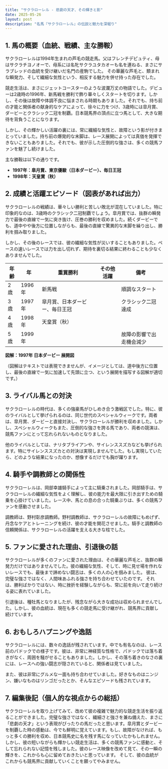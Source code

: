 ```yaml
---
title: "サクラローレル - 悲劇の天才、その輝きと影"
date: 2025-05-26
layout: post
description: "名馬『サクラローレル』の伝説と魅力を深堀り"
---
```


## 1. 馬の概要（血統、戦績、主な勝鞍）

サクラローレルは1994年生まれの芦毛の競走馬。父はフレンチデピュティ、母はサクラチヨノオーで、母系には名牝サクラユタカオーも名を連ねる、まさにサラブレッドの血統を受け継いだ名門の産駒でした。  その華麗な芦毛と、類まれな瞬発力、そして繊細な気性という、相反する魅力を併せ持った存在でした。

競走生活は、まさにジェットコースターのような波瀾万丈の物語でした。デビューは2歳時の1996年、新馬戦を勝利で飾り華々しくスタートを切ります。しかし、その後は故障や体調不良に悩まされる時期もありました。それでも、持ち前の才能と関係者の献身的なケアによって、徐々に力をつけ、3歳時には皐月賞、ダービーとクラシック二冠を制覇。日本競馬界の頂点に立つ馬として、大きな期待を背負うことになります。

しかし、その輝かしい活躍の裏には、常に繊細な気性と、故障という影が付きまとっていました。持ち前の爆発的な末脚は、レース展開によっては真価を発揮できないこともありました。それでも、彼が示した圧倒的な強さは、多くの競馬ファンを魅了し続けました。

主な勝鞍は以下の通りです。

* **1997年：皐月賞、東京優駿（日本ダービー）、毎日王冠**
* **1998年：天皇賞（秋）**


## 2. 成績と活躍エピソード（図表があれば出力）

サクラローレルの戦績は、華々しい勝利と苦しい敗北が混在していました。特に印象的なのは、3歳時のクラシック二冠制覇でしょう。皐月賞では、抜群の瞬発力で最後の直線で一気に突き抜け、圧巻の勝利を収めました。続くダービーでも、道中やや後方に位置しながらも、最後の直線で驚異的な末脚を繰り出し、勝利を掴み取りました。

しかし、その後のレースでは、彼の繊細な気性が災いすることもありました。ペースの速いレースでは力を出し切れず、期待を裏切る結果に終わることも少なくありませんでした。

| 年齢 | 年 | 重賞勝利 | その他活躍 | 備考 |
|---|---|---|---|---|
| 2歳 | 1996年 | 新馬戦 |  |  順調なスタート |
| 3歳 | 1997年 | 皐月賞、日本ダービー、毎日王冠 |  | クラシック二冠達成 |
| 4歳 | 1998年 | 天皇賞（秋） |  |  |
| 5歳 | 1999年 |  |  |  故障の影響で出走機会減少 |


**図解：1997年 日本ダービー 展開図**

（図解はテキストでは表現できませんが、イメージとしては、道中後方に位置し、最後の直線で一気に加速して先頭に立つ、という展開を描写する図解が適切です。）


## 3. ライバル馬との対決

サクラローレルの時代は、多くの強豪馬がひしめき合う激戦区でした。特に、彼のライバルとして挙げられるのは、同じ世代のスペシャルウィークです。両者は、皐月賞、ダービーと直接対決し、サクラローレルが勝利を収めました。しかし、スペシャルウィークもまた、圧倒的な強さを誇る馬であり、両者の競演は、競馬ファンにとって忘れられないものとなりました。

他のライバルとしては、ナリタブライアンや、サイレンススズカなども挙げられます。特にサイレンススズカとの対決は実現しませんでした。もし実現していたら、どのような結果になったのか、想像するだけでも胸が躍ります。


## 4. 騎手や調教師との関係性

サクラローレルは、岡部幸雄騎手によって主に騎乗されました。岡部騎手は、サクラローレルの繊細な気性をよく理解し、彼の能力を最大限に引き出すための騎乗を心掛けていました。レース中、馬との息の合った騎乗ぶりは、多くの競馬ファンを感動させました。

調教師は、野村彰彦調教師。野村調教師は、サクラローレルの故障にもめげず、丹念なケアとトレーニングを続け、彼の才能を開花させました。騎手と調教師の信頼関係は、サクラローレルの活躍を支える大きな柱でした。


## 5. ファンに愛された理由、引退後の話

サクラローレルが多くのファンに愛された理由は、その華麗な芦毛と、抜群の瞬発力だけではありませんでした。彼の繊細な気性、そして、時に見せ場を作れないレースでも、最後まで諦めない闘志は、多くの人の心を掴みました。  彼は、完璧な強さではなく、人間味あふれる強さを持ち合わせていたのです。  それは、勝利ばかりではない、時に挫折を経験しながらも、常に前を向いて走り続ける姿に表れていました。

引退後は、種牡馬となりましたが、残念ながら大きな成功は収められませんでした。しかし、彼の血統は、現在も多くの競走馬に受け継がれ、競馬界に貢献し続けています。


## 6. おもしろハプニングや逸話

サクラローレルには、数々の逸話が残されています。中でも有名なのは、レース前のパドックでの様子です。彼は、非常に神経質な性格で、パドックでは落ち着きがなく、周囲を騒がせることもありました。しかし、その落ち着きのなさの裏には、レースへの強い闘志が隠されていると、関係者は見ていました。

また、彼は非常にグルメな一面も持ち合わせていました。好きなものはニンジン、嫌いなものはリンゴだったとか、そんなエピソードも残されています。


## 7. 編集後記（個人的な視点からの総括）

サクラローレルを取り上げてみて、改めて彼の複雑で魅力的な競走生活を振り返ることができました。完璧な強さではなく、繊細さと強さを兼ね備えた、まさに「悲劇の天才」という表現がぴったりの馬だったと思います。皐月賞とダービーを制覇した時の感動は、今でも鮮明に覚えています。もし、故障がなければ、もっと多くの勝利を収め、日本競馬史に名を残す馬になっていたかもしれません。しかし、彼の短いながらも輝かしい競走生活は、多くの競馬ファンに感動と、そして忘れられない記憶を残しました。彼のレース映像を改めて見て、その一瞬の輝きを、これからも心に留めておきたいと思っています。  そして、彼の血統がこれからも競馬界に貢献していくことを願ってやみません。
